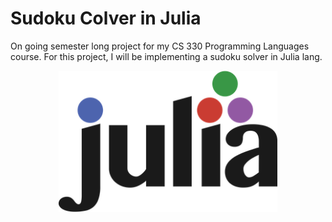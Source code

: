 # Sudoku Colver in Julia

On going semester long project for my CS 330 Programming Languages course. For this project, I will be implementing a sudoku solver in Julia lang. 

<p align="center">
  <img src="images/julia logo.png" width="350" title="hover text">
</p>
